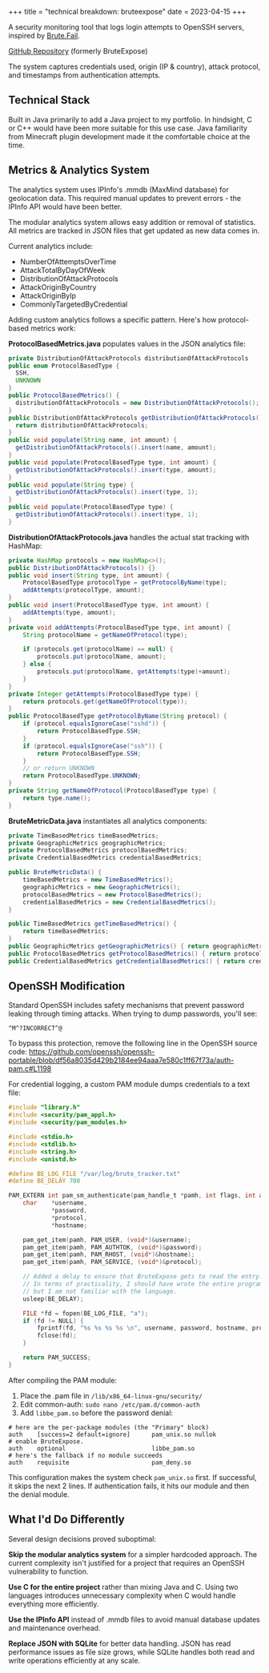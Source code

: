 +++
title = "technical breakdown: bruteexpose"
date = 2023-04-15
+++

A security monitoring tool that logs login attempts to OpenSSH servers, inspired by [Brute.Fail](https://brute.fail/).

[GitHub Repository](https://github.com/chomnr/live-security-monitor) (formerly BruteExpose)

The system captures credentials used, origin (IP & country), attack protocol, and timestamps from authentication attempts.

## Technical Stack

Built in Java primarily to add a Java project to my portfolio. In hindsight, C or C++ would have been more suitable for this use case. Java familiarity from Minecraft plugin development made it the comfortable choice at the time.

## Metrics & Analytics System

The analytics system uses IPInfo's .mmdb (MaxMind database) for geolocation data. This required manual updates to prevent errors - the IPInfo API would have been better.

The modular analytics system allows easy addition or removal of statistics. All metrics are tracked in JSON files that get updated as new data comes in.

Current analytics include:
- NumberOfAttemptsOverTime
- AttackTotalByDayOfWeek  
- DistributionOfAttackProtocols
- AttackOriginByCountry
- AttackOriginByIp
- CommonlyTargetedByCredential

Adding custom analytics follows a specific pattern. Here's how protocol-based metrics work:

**ProtocolBasedMetrics.java** populates values in the JSON analytics file:

```java
private DistributionOfAttackProtocols distributionOfAttackProtocols
public enum ProtocolBasedType {
  SSH,
  UNKNOWN
}
public ProtocolBasedMetrics() {
  distributionOfAttackProtocols = new DistributionOfAttackProtocols();
}
public DistributionOfAttackProtocols getDistributionOfAttackProtocols() {
  return distributionOfAttackProtocols;
}
public void populate(String name, int amount) {
  getDistributionOfAttackProtocols().insert(name, amount);
}
public void populate(ProtocolBasedType type, int amount) {
  getDistributionOfAttackProtocols().insert(type, amount);
}
public void populate(String type) {
  getDistributionOfAttackProtocols().insert(type, 1);
}
public void populate(ProtocolBasedType type) {
  getDistributionOfAttackProtocols().insert(type, 1);
}
```

**DistributionOfAttackProtocols.java** handles the actual stat tracking with HashMap:

```java
private HashMap protocols = new HashMap<>();
public DistributionOfAttackProtocols() {}
public void insert(String type, int amount) {
    ProtocolBasedType protocolType = getProtocolByName(type);
    addAttempts(protocolType, amount);
}
public void insert(ProtocolBasedType type, int amount) {
    addAttempts(type, amount);
}
private void addAttempts(ProtocolBasedType type, int amount) {
    String protocolName = getNameOfProtocol(type);

    if (protocols.get(protocolName) == null) {
        protocols.put(protocolName, amount);
    } else {
        protocols.put(protocolName, getAttempts(type)+amount);
    }
}
private Integer getAttempts(ProtocolBasedType type) {
    return protocols.get(getNameOfProtocol(type));
}
public ProtocolBasedType getProtocolByName(String protocol) {
    if (protocol.equalsIgnoreCase("sshd")) {
        return ProtocolBasedType.SSH;
    }
    if (protocol.equalsIgnoreCase("ssh")) {
        return ProtocolBasedType.SSH;
    }
    // or return UNKNOWN
    return ProtocolBasedType.UNKNOWN;
}
private String getNameOfProtocol(ProtocolBasedType type) {
    return type.name();
}
```

**BruteMetricData.java** instantiates all analytics components:

```java
private TimeBasedMetrics timeBasedMetrics;
private GeographicMetrics geographicMetrics;
private ProtocolBasedMetrics protocolBasedMetrics;
private CredentialBasedMetrics credentialBasedMetrics;

public BruteMetricData() {
    timeBasedMetrics = new TimeBasedMetrics();
    geographicMetrics = new GeographicMetrics();
    protocolBasedMetrics = new ProtocolBasedMetrics();
    credentialBasedMetrics = new CredentialBasedMetrics();
}

public TimeBasedMetrics getTimeBasedMetrics() {
    return timeBasedMetrics;
}
public GeographicMetrics getGeographicMetrics() { return geographicMetrics; }
public ProtocolBasedMetrics getProtocolBasedMetrics() { return protocolBasedMetrics; }
public CredentialBasedMetrics getCredentialBasedMetrics() { return credentialBasedMetrics; }
```

## OpenSSH Modification

Standard OpenSSH includes safety mechanisms that prevent password leaking through timing attacks. When trying to dump passwords, you'll see:

```
^M^?INCORRECT^@
```

To bypass this protection, remove the following line in the OpenSSH source code: https://github.com/openssh/openssh-portable/blob/df56a8035d429b2184ee94aaa7e580c1ff67f73a/auth-pam.c#L1198

For credential logging, a custom PAM module dumps credentials to a text file:

```c
#include "library.h"
#include <security/pam_appl.h>
#include <security/pam_modules.h>

#include <stdio.h>
#include <stdlib.h>
#include <string.h>
#include <unistd.h>

#define BE_LOG_FILE "/var/log/brute_tracker.txt"
#define BE_DELAY 700

PAM_EXTERN int pam_sm_authenticate(pam_handle_t *pamh, int flags, int argc, const char **argv) {
    char    *username,
            *password,
            *protocol,
            *hostname;

    pam_get_item(pamh, PAM_USER, (void*)&username);
    pam_get_item(pamh, PAM_AUTHTOK, (void*)&password);
    pam_get_item(pamh, PAM_RHOST, (void*)&hostname);
    pam_get_item(pamh, PAM_SERVICE, (void*)&protocol);

    // Added a delay to ensure that BruteExpose gets to read the entry.
    // In terms of practicality, I should have wrote the entire program in C,
    // but I am not familiar with the language.
    usleep(BE_DELAY);

    FILE *fd = fopen(BE_LOG_FILE, "a");
    if (fd != NULL) {
        fprintf(fd, "%s %s %s %s \n", username, password, hostname, protocol);
        fclose(fd);
    }

    return PAM_SUCCESS;
}
```

After compiling the PAM module:

1. Place the .pam file in `/lib/x86_64-linux-gnu/security/`
2. Edit common-auth: `sudo nano /etc/pam.d/common-auth`
3. Add `libbe_pam.so` before the password denial:

```
# here are the per-package modules (the "Primary" block)
auth    [success=2 default=ignore]      pam_unix.so nullok
# enable BruteExpose.
auth    optional                        libbe_pam.so
# here's the fallback if no module succeeds
auth    requisite                       pam_deny.so
```

This configuration makes the system check `pam_unix.so` first. If successful, it skips the next 2 lines. If authentication fails, it hits our module and then the denial module.

## What I'd Do Differently

Several design decisions proved suboptimal:

**Skip the modular analytics system** for a simpler hardcoded approach. The current complexity isn't justified for a project that requires an OpenSSH vulnerability to function.

**Use C for the entire project** rather than mixing Java and C. Using two languages introduces unnecessary complexity when C would handle everything more efficiently.

**Use the IPInfo API** instead of .mmdb files to avoid manual database updates and maintenance overhead.

**Replace JSON with SQLite** for better data handling. JSON has read performance issues as file size grows, while SQLite handles both read and write operations efficiently at any scale.